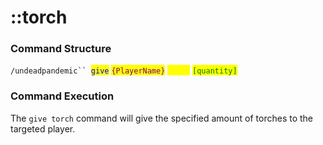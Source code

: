 # ::torch

### Command Structure

`/undeadpandemic`` `<mark style="color:blue;">`give`</mark> <mark style="color:purple;">`{PlayerName}`</mark> <mark style="color:yellow;">`torch`</mark> <mark style="color:green;">`[quantity]`</mark>

### Command Execution

The `give torch` command will give the specified amount of torches to the targeted player.
